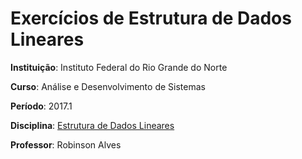 # Exercícios de Estrutura de Dados Lineares

**Instituição**: Instituto Federal do Rio Grande do Norte

**Curso**: Análise e Desenvolvimento de Sistemas

**Período**: 2017.1

**Disciplina**: [Estrutura de Dados Lineares](http://docente.ifrn.edu.br/robinsonalves/disciplinas/estruturas-de-dados-2013)

**Professor**: Robinson Alves
